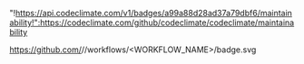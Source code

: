 "!https://api.codeclimate.com/v1/badges/a99a88d28ad37a79dbf6/maintainability!":https://codeclimate.com/github/codeclimate/codeclimate/maintainability

https://github.com/<OWNER>/<REPOSITORY>/workflows/<WORKFLOW_NAME>/badge.svg

